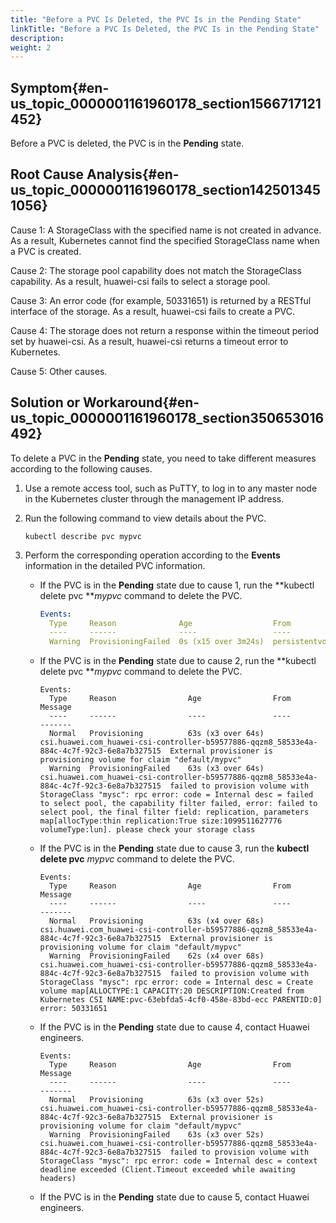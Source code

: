 ```yaml
---
title: "Before a PVC Is Deleted, the PVC Is in the Pending State"
linkTitle: "Before a PVC Is Deleted, the PVC Is in the Pending State"
description: 
weight: 2
---
```


## Symptom{#en-us_topic_0000001161960178_section1566717121452}

Before a PVC is deleted, the PVC is in the  **Pending**  state.

## Root Cause Analysis{#en-us_topic_0000001161960178_section1425013451056}

Cause 1: A StorageClass with the specified name is not created in advance. As a result, Kubernetes cannot find the specified StorageClass name when a PVC is created.

Cause 2: The storage pool capability does not match the StorageClass capability. As a result, huawei-csi fails to select a storage pool.

Cause 3: An error code \(for example, 50331651\) is returned by a RESTful interface of the storage. As a result, huawei-csi fails to create a PVC.

Cause 4: The storage does not return a response within the timeout period set by huawei-csi. As a result, huawei-csi returns a timeout error to Kubernetes.

Cause 5: Other causes.

## Solution or Workaround{#en-us_topic_0000001161960178_section350653016492}

To delete a PVC in the  **Pending**  state, you need to take different measures according to the following causes.

1.  Use a remote access tool, such as PuTTY, to log in to any master node in the Kubernetes cluster through the management IP address.
2.  Run the following command to view details about the PVC.

    ```
    kubectl describe pvc mypvc
    ```

3.  Perform the corresponding operation according to the  **Events**  information in the detailed PVC information.
    -   If the PVC is in the  **Pending**  state due to cause 1, run the  **kubectl delete pvc **_mypvc_  command to delete the PVC.

        ```yaml
        Events:
          Type     Reason              Age                  From                         Message
          ----     ------              ----                 ----                         -------
          Warning  ProvisioningFailed  0s (x15 over 3m24s)  persistentvolume-controller  storageclass.storage.k8s.io "mysc" not found
        ```

    -   If the PVC is in the  **Pending**  state due to cause 2, run the  **kubectl delete pvc **_mypvc_  command to delete the PVC.

        ```
        Events:
          Type     Reason                Age                From                                                                                       Message
          ----     ------                ----               ----                                                                                       -------
          Normal   Provisioning          63s (x3 over 64s)  csi.huawei.com_huawei-csi-controller-b59577886-qqzm8_58533e4a-884c-4c7f-92c3-6e8a7b327515  External provisioner is provisioning volume for claim "default/mypvc"
          Warning  ProvisioningFailed    63s (x3 over 64s)  csi.huawei.com_huawei-csi-controller-b59577886-qqzm8_58533e4a-884c-4c7f-92c3-6e8a7b327515  failed to provision volume with StorageClass "mysc": rpc error: code = Internal desc = failed to select pool, the capability filter failed, error: failed to select pool, the final filter field: replication, parameters map[allocType:thin replication:True size:1099511627776 volumeType:lun]. please check your storage class
        ```

    -   If the PVC is in the  **Pending**  state due to cause 3, run the  **kubectl delete pvc** _mypvc_  command to delete the PVC.

        ```
        Events:
          Type     Reason                Age                From                                                                                       Message
          ----     ------                ----               ----                                                                                       -------
          Normal   Provisioning          63s (x4 over 68s)  csi.huawei.com_huawei-csi-controller-b59577886-qqzm8_58533e4a-884c-4c7f-92c3-6e8a7b327515  External provisioner is provisioning volume for claim "default/mypvc"
          Warning  ProvisioningFailed    62s (x4 over 68s)  csi.huawei.com_huawei-csi-controller-b59577886-qqzm8_58533e4a-884c-4c7f-92c3-6e8a7b327515  failed to provision volume with StorageClass "mysc": rpc error: code = Internal desc = Create volume map[ALLOCTYPE:1 CAPACITY:20 DESCRIPTION:Created from Kubernetes CSI NAME:pvc-63ebfda5-4cf0-458e-83bd-ecc PARENTID:0] error: 50331651
        ```

    -   If the PVC is in the  **Pending**  state due to cause 4, contact Huawei engineers.

        ```
        Events:
          Type     Reason                Age                From                                                                                       Message
          ----     ------                ----               ----                                                                                       -------
          Normal   Provisioning          63s (x3 over 52s)  csi.huawei.com_huawei-csi-controller-b59577886-qqzm8_58533e4a-884c-4c7f-92c3-6e8a7b327515  External provisioner is provisioning volume for claim "default/mypvc"
          Warning  ProvisioningFailed    63s (x3 over 52s)  csi.huawei.com_huawei-csi-controller-b59577886-qqzm8_58533e4a-884c-4c7f-92c3-6e8a7b327515  failed to provision volume with StorageClass "mysc": rpc error: code = Internal desc = context deadline exceeded (Client.Timeout exceeded while awaiting headers)
        ```

    -   If the PVC is in the  **Pending**  state due to cause 5, contact Huawei engineers.

